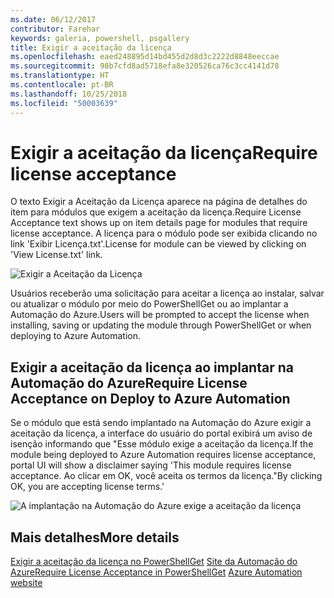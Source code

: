```yaml
---
ms.date: 06/12/2017
contributor: Farehar
keywords: galeria, powershell, psgallery
title: Exigir a aceitação da licença
ms.openlocfilehash: eaed248895d14bd455d2d8d3c2222d8848eeccae
ms.sourcegitcommit: 98b7cfd8ad5718efa8e320526ca76c3cc4141d78
ms.translationtype: HT
ms.contentlocale: pt-BR
ms.lasthandoff: 10/25/2018
ms.locfileid: "50003639"
---
```

# <a name="require-license-acceptance"></a><span data-ttu-id="e2d2d-103">Exigir a aceitação da licença</span><span class="sxs-lookup"><span data-stu-id="e2d2d-103">Require license acceptance</span></span>

<span data-ttu-id="e2d2d-104">O texto Exigir a Aceitação da Licença aparece na página de detalhes do item para módulos que exigem a aceitação da licença.</span><span class="sxs-lookup"><span data-stu-id="e2d2d-104">Require License Acceptance text shows up on item details page for modules that require license acceptance.</span></span> <span data-ttu-id="e2d2d-105">A licença para o módulo pode ser exibida clicando no link 'Exibir Licença.txt'.</span><span class="sxs-lookup"><span data-stu-id="e2d2d-105">License for module can be viewed by clicking on 'View License.txt' link.</span></span>

![Exigir a Aceitação da Licença](../../Images/RequireLicenseAcceptance.png)

<span data-ttu-id="e2d2d-107">Usuários receberão uma solicitação para aceitar a licença ao instalar, salvar ou atualizar o módulo por meio do PowerShellGet ou ao implantar a Automação do Azure.</span><span class="sxs-lookup"><span data-stu-id="e2d2d-107">Users will be prompted to accept the license when installing, saving or updating the module through PowerShellGet or when deploying to Azure Automation.</span></span>

## <a name="require-license-acceptance-on-deploy-to-azure-automation"></a><span data-ttu-id="e2d2d-108">Exigir a aceitação da licença ao implantar na Automação do Azure</span><span class="sxs-lookup"><span data-stu-id="e2d2d-108">Require License Acceptance on Deploy to Azure Automation</span></span>

<span data-ttu-id="e2d2d-109">Se o módulo que está sendo implantado na Automação do Azure exigir a aceitação da licença, a interface do usuário do portal exibirá um aviso de isenção informando que "Esse módulo exige a aceitação da licença.</span><span class="sxs-lookup"><span data-stu-id="e2d2d-109">If the module being deployed to Azure Automation requires license acceptance, portal UI will show a disclaimer saying 'This module requires license acceptance.</span></span> <span data-ttu-id="e2d2d-110">Ao clicar em OK, você aceita os termos da licença."</span><span class="sxs-lookup"><span data-stu-id="e2d2d-110">By clicking OK, you are accepting license terms.'</span></span>

![A implantação na Automação do Azure exige a aceitação da licença](../../Images/DeployToAzureAutomationRequireLicenseAcceptanceDisclaimer.png)

## <a name="more-details"></a><span data-ttu-id="e2d2d-112">Mais detalhes</span><span class="sxs-lookup"><span data-stu-id="e2d2d-112">More details</span></span>

<span data-ttu-id="e2d2d-113">[Exigir a aceitação da licença no PowerShellGet](../../concepts/module-license-acceptance.md)
[Site da Automação do Azure](/azure/automation)</span><span class="sxs-lookup"><span data-stu-id="e2d2d-113">[Require License Acceptance in PowerShellGet](../../concepts/module-license-acceptance.md)
[Azure Automation website](/azure/automation)</span></span>
